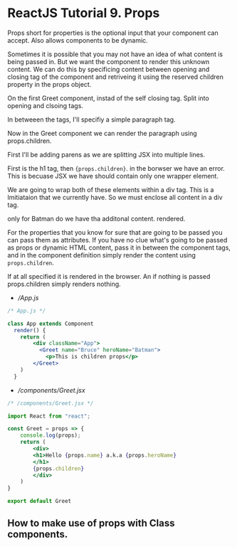 # ReactJS Tutorial 9. Props



Props short for properties is the optional input that your component can accept. Also allows components to be dynamic.

Sometimes it is possible that you may not have an idea of what content is being passed in. But we want the component to render this unknown content. We can do this by specificing content between opening and closing tag of the component and retriveing it using the reserved children property in the props object.


On the first Greet component, instad of the self closing tag. Split into opening and clsoing tags.

In betweeen the tags, I'll specifiy a simple paragraph tag.

Now in the Greet component we can render the paragraph using props.children.

First I'll be adding parens as we are splitting JSX into multiple lines.

First is the h1 tag, then `{props.children}`. in the borwser we have an error. This is becuase JSX we have should contain only one wrapper element.

We are going to wrap both of these elements within a div tag. This is a lmitiataion that we currently have. So we must enclose all content in a div tag.

only for Batman do we have tha additonal content. rendered.

For the properties that you know for sure that are going to be passed you can pass them as attributes.
If you have no clue what's going to be passed as props or dynamic HTML content, pass it in between the component tags, and in the component definition
simply render the content using `props.children`.

If at all specified it is rendered in the browser. An if nothing is passed props.children simply renders nothing.


- */App.js*
```jsx
/* App.js */

class App extends Component
  render() {
    return (
        <div className="App">
          <Greet name="Bruce" heroName="Batman">
            <p>This is children props</p>
        </Greet>
    )
  }
```

- */components/Greet.jsx*
```jsx
/* /components/Greet.jsx */

import React from "react";

const Greet = props => {
    console.log(props);
    return (
        <div>
        <h1>Hello {props.name} a.k.a {props.heroName}
        </h1>
        {props.children}
        </div>
    )
}

export default Greet
```


## How to make use of props with Class components.